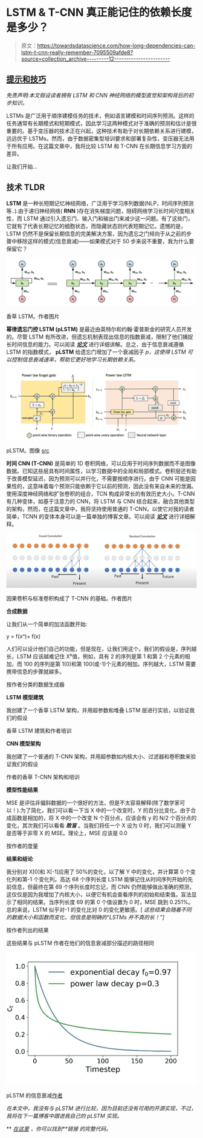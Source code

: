 # LSTM & T-CNN 真正能记住的依赖长度是多少？

> 原文：<https://towardsdatascience.com/how-long-dependencies-can-lstm-t-cnn-really-remember-7095509afde8?source=collection_archive---------12----------------------->

## [提示和技巧](https://towardsdatascience.com/tagged/tips-and-tricks)

*免责声明:本文假设读者拥有 LSTM 和 CNN 神经网络的模型直觉和架构背后的初步知识。*

LSTMs 是广泛用于顺序建模任务的技术，例如语言建模和时间序列预测。这样的任务通常有长期模式和短期模式，因此学习这两种模式对于准确的预测和估计是很重要的。基于变压器的技术正在兴起，这种技术有助于对长期依赖关系进行建模，远远优于 LSTMs。然而，由于数据密集型培训要求和部署复杂性，变压器无法用于所有应用。在这篇文章中，我将比较 LSTM 和 T-CNN 在长期信息学习方面的差异。

让我们开始…

## **技术 TLDR**

**LSTM** 是一种长短期记忆神经网络，广泛用于学习序列数据(NLP，时间序列预测等..).由于递归神经网络( **RNN** )存在消失梯度问题，阻碍网络学习长时间尺度相关性，而 LSTM 通过引入遗忘门、输入门和输出门来减少这一问题。有了这些门，它就有了代表长期记忆的细胞状态，而隐藏状态则代表短期记忆。遗憾的是，LSTM 仍然不是保留长期信息的完美解决方案，因为遗忘之门倾向于从之前的步骤中移除这样的模式(信息衰减)——如果模式对于 50 步来说不重要，我为什么要保留它？

![](img/a5032578046ed88e7c286ac0d624af26.png)

香草 LSTM。作者图片

**幂律遗忘门控 LSTM (pLSTM)** 是最近由英特尔和约翰·霍普斯金的研究人员开发的。尽管 LSTM 有所改进，但遗忘机制表现出信息的指数衰减，限制了他们捕捉长时间信息的能力。可以阅读 [***论文***](https://arxiv.org/pdf/2105.05944.pdf) 进行详细讲解。总之，由于信息衰减遵循 LSTM 的指数模式， **pLSTM** 给遗忘门增加了一个衰减因子 *p，这使得 LSTM 可以控制信息衰减速率，帮助它更好地学习长期依赖关系。*

![](img/a0ed15c8018c369d564013f59f8d1e07.png)

pLSTM。图像 [src](https://arxiv.org/pdf/2105.05944.pdf)

**时间 CNN (T-CNN)** 是简单的 1D 卷积网络，可以应用于时间序列数据而不是图像数据。已知这些层具有时间属性，以学习数据中的全局和局部模式。卷积层还有助于改善模型延迟，因为预测可以并行化，不需要按顺序进行。由于 CNN 可能是因果性的，这意味着每个预测只能依赖于它以前的预测，因此没有来自未来的泄漏。使用深度神经网络和扩张卷积的组合，TCN 构成非常长的有效历史大小。T-CNN 有几种变体，如基于注意力的 CNN，将 LSTM 与 CNN 结合起来，融合其他类型的架构，然而，在这篇文章中，我将坚持使用普通的 T-CNN，以使它对我的读者简单，TCNN 的变体本身可以是一篇单独的博客文章。可以阅读 [***论文***](https://arxiv.org/pdf/1608.08242.pdf) 进行详细解释。

![](img/493dbefe4fd6c08613f6e60a69e50ee0.png)

因果卷积与标准卷积构成了 T-CNN 的基础。作者图片

**合成数据**

让我们从一个简单的加法函数开始:

y = f(xⁿ)+ f(x)

人们可以设计他们自己的功能，但是现在，让我们用这个。我们的假设是，序列越长，LSTM 应该越难记住 X⁰值，例如，具有 2 的序列是第 1 和第 2 个元素的相加，而 100 的序列是第 1(0)和第 100(或-1)个元素的相加。序列越大，LSTM 需要携带信息的步骤就越多。

按作者分类的数据生成器

**LSTM 模型建筑**

我创建了一个香草 LSTM 架构，并用超参数和堆叠 LSTM 层进行实验，以验证我们的假设

香草 LSTM 建筑和作者培训

**CNN 模型架构**

我创建了一个普通的 T-CNN 架构，并用超参数如内核大小、过滤器和卷积数来验证我们的假设

作者的香草 T-CNN 架构和培训

**模型性能结果**

MSE 是评估非偏斜数据的一个很好的方法，但是不太容易解释(除了数学家可以！).为了简化，我们可以看一下当 X 中的一个改变时，Y 的百分比变化。由于合成函数是相加的，将 X 中的一个改变 N 个百分点，应该会有 y 的 N/2 个百分点的变化，其次我们可以看看 ***致盲*** 。当我们将任一个 X 设为 0 时，我们可以测量 Y 是否等于非零 X 的 MSE。理论上，MSE 应该是 0.0

按作者的度量

**结果和结论**

我分别对 X[0]和 X[-1]应用了 50%的变化，以了解 Y 中的变化，并计算第 0 个变化列和第-1 个变化列。高达 68 个序列长度 LSTM 能够记住从时间序列开始的先前信息，但最终在第 69 个序列长度时忘记，而 CNN 仍然能够做出准确的预测，这仅仅是因为我增加了内核大小，以便它有机会查看序列的初始和结束值。盲法显示了相同的结果。当序列长度 69 的第 0 个值设置为 0 时，MSE 跳到 0.251%。总的来说，LSTM 似乎对-1 的变化比对 0 的变化更敏感。[ *这些结果会随着不同的数据大小和函数而变化，但信息是明确的“LSTMs 并不真的长！”]*

按作者列出的结果

这些结果与 pLSTM 作者在他们的信息衰减部分描述的路径相同

![](img/aaec178176d5f053bbeba4961f6ce6cb.png)

pLSTM 的信息衰减[作者](https://arxiv.org/pdf/2105.05944.pdf)

*在本文中，我没有与 pLSTM 进行比较，因为目前还没有可用的开源实现，不过，我将在下一篇博客中跟进我自己的 pLSTM 实现。*

** [*在这里*](https://github.com/dwipam/medium-3) *，你可以找到**链接* *的完整代码。*